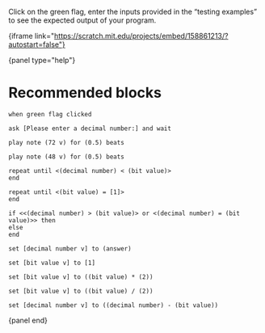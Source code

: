 Click on the green flag, enter the inputs provided in the “testing examples” to see the expected output of your program.

{iframe link="https://scratch.mit.edu/projects/embed/158861213/?autostart=false"}

{panel type="help"}

# Recommended blocks

```scratch
when green flag clicked

ask [Please enter a decimal number:] and wait
```

```scratch
play note (72 v) for (0.5) beats

play note (48 v) for (0.5) beats
```

```scratch
repeat until <(decimal number) < (bit value)>
end

repeat until <(bit value) = [1]>
end

if <<(decimal number) > (bit value)> or <(decimal number) = (bit value)>> then
else
end
```

```scratch
set [decimal number v] to (answer)

set [bit value v] to [1]

set [bit value v] to ((bit value) * (2))

set [bit value v] to ((bit value) / (2))

set [decimal number v] to ((decimal number) - (bit value))
```

{panel end}
